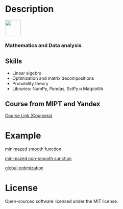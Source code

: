 # Description 

<p align="left">
  <img src="https://github.com/bobrokerson/mipt/blob/main/resources/logo.jpeg" width="50" >
</p>
                                                                                           
### Mathematics and Data analysis
                                                                                           
## Skills
* Linear algebra
* Optimization and matrix decompositions
* Probability theory
* Libraries: NumPy, Pandas, SciPy и Matplotlib



## Course from MIPT and Yandex

[Course Link (Coursera)](https://www.coursera.org/learn/mathematics-and-python)

# Example

[minimazed smooth function](https://github.com/bobrokerson/mipt/blob/main/assignment/min_smooth_fun.py)

[minimazed non-smooth sunction](https://github.com/bobrokerson/mipt/blob/main/assignment/min_nonsmooth_fun.py)

[global optimization](https://github.com/bobrokerson/mipt/blob/main/assignment/global_optimization.py)


# License
Open-sourced software licensed under the MIT license.
